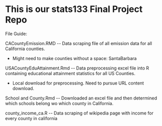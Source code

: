 # This is our stats133 Final Project Repo

File Guide:


CACountyEmission.RMD -- Data scraping file of all emission data for all California counties.
  * Might need to make counties without a space: SantaBarbara
  
USACountyEduAttainment.Rmd -- Data preprocessing excel file into R containing educational attainment statistics for all US Counties.
 * Local download for preprocessing. Need to pursue URL content download.
 
 School and County.Rmd -- Downloaded an excel file and then determined which schools belong wo which county in California. 

county_income_ca.R -- Data scraping of wikipedia page with income for every county in california
